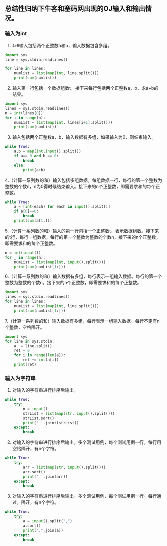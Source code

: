 ## 总结性归纳下牛客和塞码网出现的OJ输入和输出情况。
### 输入为int
1. ```A+B```输入包括两个正整数a和b，输入数据包含多组。
```python
import sys
line = sys.stdin.readlines()

for line in lines:
    numlist = list(map(int, line.split()))
    print(sum(numlist))
```  

2. 输入第一行包括一个数据组数t，接下来每行包括两个正整数a，b，求a+b的结果。
```python
import sys
lines = sys.stdin.readlines()
n = int(lines[0])
for i in range(n):
    numList = list(map(int, lines[i+1].split()))
    print(sum(numList))
```
3. 输入包括两个正整数a，b，输入数据有多组，如果输入为0，则结束输入。
```python
while True:
    a,b = map(int,input().split())
    if a== 0 and b == 0:
        break
    else:
        print(a+b)

```
4.（计算一系列数的和）输入包括多组数据。每组数据一行，每行的第一个整数为整数的个数n，n为0得时候结束输入。接下来的n个正整数，即需要求和的每个正整数。
```python
while True:
    a = [int(each) for each in input().split()]
    if a[0]==0:
        break
    print(sum(a[1:]))
```
5.（计算一系列数的和）输入的第一行包括一个正整数t，表示数据组数。接下来的t行，每行一组数据。每行的第一个整数为整数的个数n，接下来的n个正整数，即需要求和的每个正整数。
```python
n = int(input())
for _ in range(n):
    numList = list(map(int, input().split()))
    print(sum(numList[1:]))
```
6.（计算一系列数的和）输入数据有多组，每行表示一组输入数据。每行的第一个整数为整数的个数n。接下来的n个正整数，即需要求和的每个正整数。
```python
import sys
lines = sys.stdin.readlines()
for line in lines:
    numList = list(map(int, line.split()))
    print(sum(numList[1:]))
```
7.（计算一系列数的和）输入数据有多组，每行表示一组输入数据。每行不定有n个整数，空格隔开。
```python
import sys
for line in sys.stdin:
    a  = line.split()
    ret = 0
    for i in range(len(a)):
        ret += int(a[i])
    print(ret)
```

### 输入为字符串
1. 对输入的字符串进行排序后输出。
```python
while True:
    try:
        n = input()
        strList = list(map(str, input().split()))
        strList.sort()
        print(' '.joint(strList))
    except:
        break
```
2. 对输入的字符串进行排序后输出。多个测试用例，每个测试用例一行。每行用空格隔开，有n个字符。
```python
while True:
    try:
        arr = list(map(str, input().split()))
        arr.sort()
        print(' '.join(arr))
    except:
        break
```
3. 对输入的字符串进行排序后输出。多个测试用例，每个测试用例一行。每行通过，隔开，有n个字符。
```python
while True:
    try:
        a = input().split(",")
        a.sort()
        print(",".join(a))
    except:
        break
```
